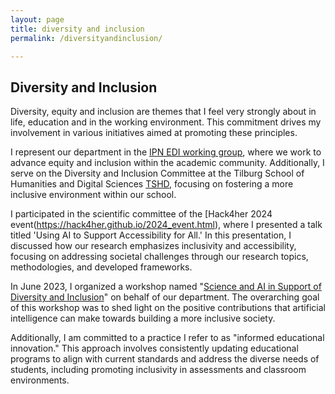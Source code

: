 ```yaml
---
layout: page
title: diversity and inclusion
permalink: /diversityandinclusion/

---
```



## Diversity and Inclusion

Diversity, equity and inclusion are themes that I feel very strongly about in life, education and in the working environment. This commitment drives my involvement in various initiatives aimed at promoting these principles.

I represent our department in the [IPN EDI working group](https://ict-research.nl/edi-working-group/), where we work to advance equity and inclusion within the academic community. Additionally, I serve on the Diversity and Inclusion Committee at the Tilburg School of Humanities and Digital Sciences [TSHD](https://www.tilburguniversity.edu/nl/over/schools/tshd), focusing on fostering a more inclusive environment within our school.

I participated in the scientific committee of the [Hack4her 2024 event(https://hack4her.github.io/2024_event.html), where I presented a talk titled 'Using AI to Support Accessibility for All.' In this presentation, I discussed how our research emphasizes inclusivity and accessibility, focusing on addressing societal challenges through our research topics, methodologies, and developed frameworks.

In June 2023, I organized  a workshop named "[Science and AI in Support of Diversity and Inclusion](https://www.tilburguniversity.edu/about/schools/tshd/departments/dca/science-and-ai-support-diversity-and-inclusion)" on behalf of our department. The overarching goal of this workshop was to shed light on the positive contributions that artificial intelligence can make towards building a more inclusive society.

Additionally, I am committed to a practice I refer to as "informed educational innovation." This approach involves consistently updating educational programs to align with current standards and address the diverse needs of students, including promoting inclusivity in assessments and classroom environments.
